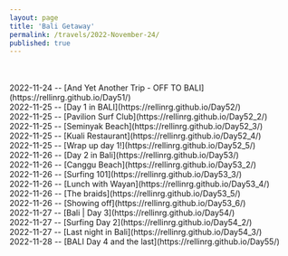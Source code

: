 ```yaml
---
layout: page
title: 'Bali Getaway'
permalink: /travels/2022-November-24/
published: true
---
```

<br>
<br>
2022-11-24 -- [And Yet Another Trip - OFF TO BALI](https://rellinrg.github.io/Day51/)
<br>
2022-11-25 -- [Day 1 in BALI](https://rellinrg.github.io/Day52/)
<br>
2022-11-25 -- [Pavilion Surf Club](https://rellinrg.github.io/Day52_2/)
<br>
2022-11-25 -- [Seminyak Beach](https://rellinrg.github.io/Day52_3/)
<br>
2022-11-25 -- [Kuali Restaurant](https://rellinrg.github.io/Day52_4/)
<br>
2022-11-25 -- [Wrap up day 1!](https://rellinrg.github.io/Day52_5/)
<br>
2022-11-26 -- [Day 2 in Bali](https://rellinrg.github.io/Day53/)
<br>
2022-11-26 -- [Canggu Beach](https://rellinrg.github.io/Day53_2/)
<br>
2022-11-26 -- [Surfing 101](https://rellinrg.github.io/Day53_3/)
<br>
2022-11-26 -- [Lunch with Wayan](https://rellinrg.github.io/Day53_4/)
<br>
2022-11-26 -- [The braids](https://rellinrg.github.io/Day53_5/)
<br>
2022-11-26 -- [Showing off](https://rellinrg.github.io/Day53_6/)
<br>
2022-11-27 -- [Bali | Day 3](https://rellinrg.github.io/Day54/)
<br>
2022-11-27 -- [Surfing Day 2](https://rellinrg.github.io/Day54_2/)
<br>
2022-11-27 -- [Last night in Bali](https://rellinrg.github.io/Day54_3/)
<br>
2022-11-28 -- [BALI Day 4 and the last](https://rellinrg.github.io/Day55/)









